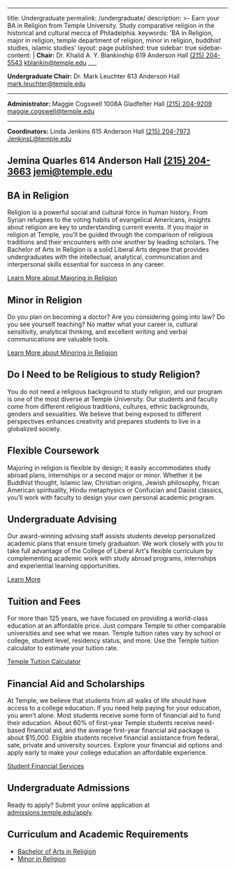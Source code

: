 ---
title: Undergraduate
permalink: /undergraduate/
description: >-
  Earn your BA in Religion from Temple University. Study comparative religion in the historical and cultural mecca of Philadelphia.
keywords: 'BA in Religion, major in religion, temple department of religion, minor in religion, buddhist studies, islamic studies'
layout: page
published: true
sidebar: true
sidebar-content: |
 **Chair:**
   Dr. Khalid A. Y. Blankinship
   619 Anderson Hall
   [(215) 204-5543](tel:2152045543)
   [kblankin@temple.edu](mailto:kblankin@temple.edu)
    ___
   	
   **Undergraduate Chair:**
   Dr. Mark Leuchter
   613 Anderson Hall
   [mark.leuchter@temple.edu](mailto:mark.leuchter@temple.edu)
   		
   ___
   		
   **Administrator:**
   Maggie Cogswell
   1008A Gladfelter Hall
   [(215) 204-9209](tel:2152049209)
   [maggie.cogswell@temple.edu](mailto:maggie.cogswell@temple.edu)
   	
   ___
		
   **Coordinators:**
   Linda Jenkins
   615 Anderson Hall
   [(215) 204-7973](tel:2152047973)
   [JenkinsL@temple.edu](mailto:JenkinsL@temple.edu)
		
   Jemina Quarles
   614 Anderson Hall
   [(215) 204-3663](tel:2152043663)
   [jemi@temple.edu](mailto:jemi@temple.edu)
 ---
## BA in Religion
Religion is a powerful social and cultural force in human history. From Syrian refugees to the voting habits of evangelical Americans, insights about religion are key to understanding current events. If you major in religion at Temple, you'll be guided through the comparison of religious traditions and their encounters with one another by leading scholars. The Bachelor of Arts in Religion is a solid Liberal Arts degree that provides undergraduates with the intellectual, analytical, communication and interpersonal skills essential for success in any career.

[Learn More about Majoring in Religion](http://bulletin.temple.edu/undergraduate/liberal-arts/religion/ba-religion/)

## Minor in Religion
Do you plan on becoming a doctor? Are you considering going into law? Do you see yourself teaching? No matter what your career is, cultural sensitivity, analytical thinking, and excellent writing and verbal communications are valuable tools.  

[Learn More about Minoring in Religion](http://bulletin.temple.edu/undergraduate/liberal-arts/africology-african-american-studies/minor-africology-african-american-studies/)

## Do I Need to be Religious to study Religion?
You do not need a religious background to study religion, and our program is one of the most diverse at Temple University. Our students and faculty come from different religious traditions, cultures, ethnic backgrounds, genders and sexualities. We believe that being exposed to different perspectives enhances creativity and prepares students to live in a globalized society.   

## Flexible Coursework
Majoring in religion is flexible by design; it easily accommodates study abroad plans, internships or a second major or minor. Whether it be Buddhist thought, Islamic law, Christian origins, Jewish philosophy, frican American spirituality, Hindu metaphysics or Confucian and Daoist classics, you’ll work with faculty to design your own personal academic program.

## Undergraduate Advising
Our award-winning advising staff assists students develop personalized academic plans that ensure timely graduation. We work closely with you to take full advantage of the College of Liberal Art's flexible curriculum by complementing academic work with study abroad programs, internships and experiential learning opportunities.

[Learn More](https://liberalarts.temple.edu/advising)

## Tuition and Fees
For more than 125 years, we have focused on providing a world-class education at an affordable price. Just compare Temple to other comparable universities and see what we mean. Temple tuition rates vary by school or college, student level, residency status, and more. Use the Temple tuition calculator to estimate your tuition rate.

[Temple Tuition Calculator](https://bursar.temple.edu/tuition-and-fees/tuition-rates)

## Financial Aid and Scholarships
At Temple, we believe that students from all walks of life should have access to a college education. If you need help paying for your education, you aren’t alone. Most students receive some form of financial aid to fund their education. About 60% of first-year Temple students receive need-based financial aid, and the average first-year financial aid package is about $15,000. Eligible students receive financial assistance from federal, sate, private and university sources. Explore your financial aid options and apply early to make your college education an affordable experience.

[Student Financial Services](https://sfs.temple.edu/financial-aid-types)

## Undergraduate Admissions
Ready to apply? Submit your online application at [admissions.temple.edu/apply](http://admissions.temple.edu/apply).

## Curriculum and Academic Requirements
- [Bachelor of Arts in Religion](http://bulletin.temple.edu/undergraduate/liberal-arts/religion/ba-religion/)
- [Minor in Religion](http://bulletin.temple.edu/undergraduate/liberal-arts/religion/minor-religion/)
